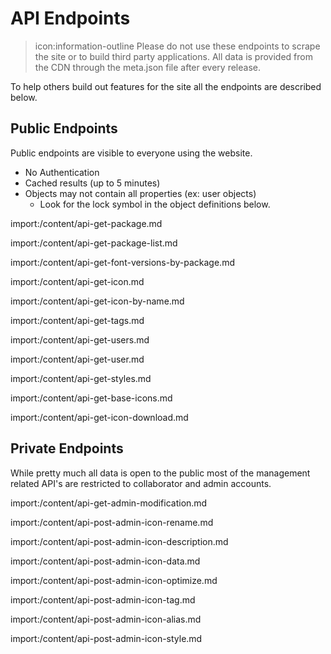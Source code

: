 # API Endpoints

<blockquote class="alert alert-danger">
  icon:information-outline Please do not use these endpoints to scrape the site or to build third party applications. All data is provided from the CDN through the meta.json file after every release.
</blockquote>

To help others build out features for the site all the endpoints are described below.

## Public Endpoints

Public endpoints are visible to everyone using the website.

- No Authentication
- Cached results (up to 5 minutes)
- Objects may not contain all properties (ex: user objects)
  - Look for the lock symbol in the object definitions below.

import:/content/api-get-package.md

import:/content/api-get-package-list.md

import:/content/api-get-font-versions-by-package.md

import:/content/api-get-icon.md

import:/content/api-get-icon-by-name.md

import:/content/api-get-tags.md

import:/content/api-get-users.md

import:/content/api-get-user.md

import:/content/api-get-styles.md

import:/content/api-get-base-icons.md

import:/content/api-get-icon-download.md

## Private Endpoints

While pretty much all data is open to the public most of the management related API's are restricted to collaborator and admin accounts.

import:/content/api-get-admin-modification.md

import:/content/api-post-admin-icon-rename.md

import:/content/api-post-admin-icon-description.md

import:/content/api-post-admin-icon-data.md

import:/content/api-post-admin-icon-optimize.md

import:/content/api-post-admin-icon-tag.md

import:/content/api-post-admin-icon-alias.md

import:/content/api-post-admin-icon-style.md
